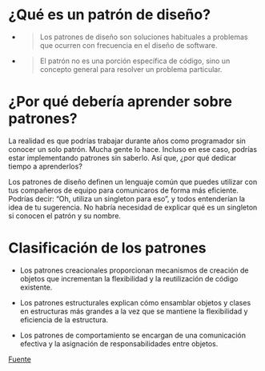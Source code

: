 # ¿Qué es un patrón de diseño?
- > Los patrones de diseño son soluciones habituales a problemas que ocurren con frecuencia en el diseño de software.

- > El patrón no es una porción específica de código, sino un concepto general para resolver un problema particular. 


# ¿Por qué debería aprender sobre patrones?

La realidad es que podrías trabajar durante años como programador sin conocer un solo patrón. Mucha gente lo hace. Incluso en ese caso, podrías estar implementando patrones sin saberlo. Así que, ¿por qué dedicar tiempo a aprenderlos?

Los patrones de diseño definen un lenguaje común que puedes utilizar con tus compañeros de equipo para comunicaros de forma más eficiente. Podrías decir: “Oh, utiliza un singleton para eso”, y todos entenderían la idea de tu sugerencia. No habría necesidad de explicar qué es un singleton si conocen el patrón y su nombre.

# Clasificación de los patrones
- Los patrones creacionales proporcionan mecanismos de creación de objetos que incrementan la flexibilidad y la reutilización de código existente.

- Los patrones estructurales explican cómo ensamblar objetos y clases en estructuras más grandes a la vez que se mantiene la flexibilidad y eficiencia de la estructura.

- Los patrones de comportamiento se encargan de una comunicación efectiva y la asignación de responsabilidades entre objetos.

[Fuente](https://refactoring.guru/es/)